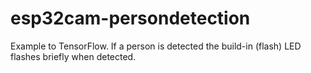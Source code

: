 # esp32cam-persondetection

Example to TensorFlow. If a person is detected the build-in (flash) LED flashes briefly when detected.